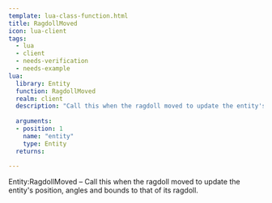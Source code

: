 ```yaml
---
template: lua-class-function.html
title: RagdollMoved
icon: lua-client
tags:
  - lua
  - client
  - needs-verification
  - needs-example
lua:
  library: Entity
  function: RagdollMoved
  realm: client
  description: "Call this when the ragdoll moved to update the entity's position, angles and bounds to that of its ragdoll."
  
  arguments:
  - position: 1
    name: "entity"
    type: Entity
  returns:
    
---
```


<div class="lua__search__keywords">
Entity:RagdollMoved &#x2013; Call this when the ragdoll moved to update the entity's position, angles and bounds to that of its ragdoll.
</div>
